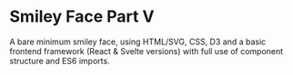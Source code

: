 # Smiley Face Part V

A bare minimum smiley face, using HTML/SVG, CSS, D3 and a basic frontend framework (React & Svelte versions) with full use of component structure and ES6 imports.
